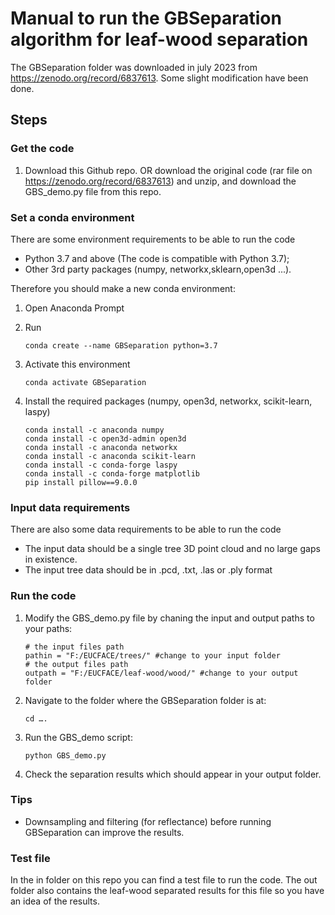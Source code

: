 # Manual to run the GBSeparation algorithm for leaf-wood separation

The GBSeparation folder was downloaded in july 2023 from https://zenodo.org/record/6837613. Some slight modification have been done.

## Steps
### Get the code

1. Download this Github repo. OR download the original code (rar file on https://zenodo.org/record/6837613) and unzip, and download the GBS_demo.py file from this repo.

### Set a conda environment
There are some environment requirements to be able to run the code
* Python 3.7 and above (The code is compatible with Python 3.7);
* Other 3rd party packages (numpy, networkx,sklearn,open3d ...).

Therefore you should make a new conda environment:

1. Open Anaconda Prompt 
2. Run 

    ```conda create --name GBSeparation python=3.7```

3. Activate this environment

    ```conda activate GBSeparation```

4. Install the required packages (numpy, open3d, networkx, scikit-learn, laspy)
    ``` 
    conda install -c anaconda numpy
    conda install -c open3d-admin open3d
    conda install -c anaconda networkx
    conda install -c anaconda scikit-learn 
    conda install -c conda-forge laspy
    conda install -c conda-forge matplotlib
    pip install pillow==9.0.0
    ```

### Input data requirements
There are also some data requirements to be able to run the code
* The input data should be a single tree 3D point cloud and no large gaps in existence.
* The input tree data should be in .pcd, .txt, .las or .ply format

### Run the code
1. Modify the GBS_demo.py file by chaning the input and output paths to your paths:
    ```
    # the input files path
    pathin = "F:/EUCFACE/trees/" #change to your input folder 
    # the output files path
    outpath = "F:/EUCFACE/leaf-wood/wood/" #change to your output folder
    ```
2. Navigate to the folder where the GBSeparation folder is at: 

    ```cd ….```
3. Run the GBS_demo script: 

    ```python GBS_demo.py```
4. Check the separation results which should appear in your output folder.

### Tips
* Downsampling and filtering (for reflectance) before running GBSeparation can improve the results.


### Test file
In the in folder on this repo you can find a test file to run the code. The out folder also contains the leaf-wood separated results for this file so you have an idea of the results.